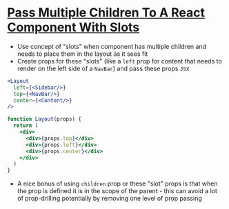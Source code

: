 # [Pass Multiple Children To A React Component With Slots](https://daveceddia.com/pluggable-slots-in-react-components/)

* Use concept of "slots" when component has multiple children and needs to place them in the layout as it sees fit
* Create props for these "slots" (like a `left` prop for content that needs to render on the left side of a `NavBar`) and pass these props `JSX`

```jsx
<Layout 
  left={<Sidebar/>}
  top={<NavBar/>}
  center={<Content/>}
/>

function Layout(props) {
  return (
    <div>
      <div>{props.top}</div>
      <div>{props.left}</div>
      <div>{props.center}</div>
    </div>
  )
}
```

* A nice bonus of using `children` prop or these "slot" props is that when the prop is defined it is in the scope of the parent - this can avoid a lot of prop-drilling potentially by removing one level of prop passing
